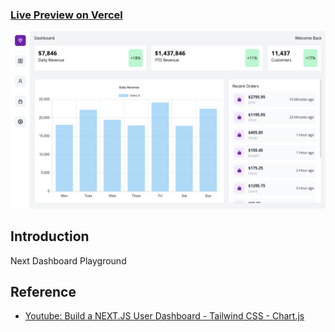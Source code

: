 ### [Live Preview on Vercel](https://next-dashboard-playground.vercel.app/)

![Next Dashboard Playground](./docs/screenshot.png)

## Introduction

Next Dashboard Playground

## Reference

- [Youtube: Build a NEXT.JS User Dashboard - Tailwind CSS - Chart.js](https://www.youtube.com/watch?v=KpGZjrrS3pY)
